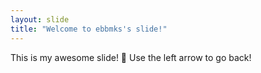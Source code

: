 ```yaml
---
layout: slide
title: "Welcome to ebbmks's slide!"
---
```

This is my awesome slide! :tada:
Use the left arrow to go back!

